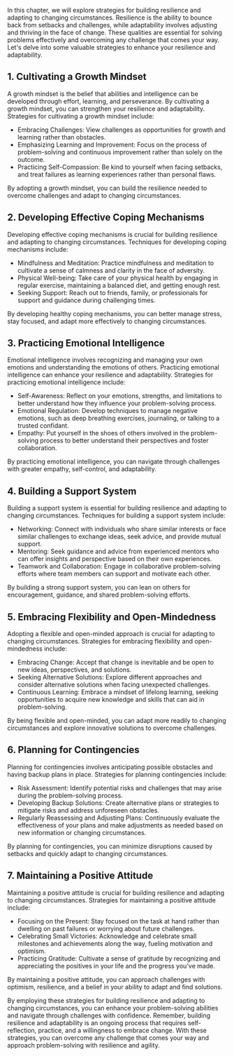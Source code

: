 
In this chapter, we will explore strategies for building resilience and adapting to changing circumstances. Resilience is the ability to bounce back from setbacks and challenges, while adaptability involves adjusting and thriving in the face of change. These qualities are essential for solving problems effectively and overcoming any challenge that comes your way. Let's delve into some valuable strategies to enhance your resilience and adaptability.

**1. Cultivating a Growth Mindset**
-----------------------------------

A growth mindset is the belief that abilities and intelligence can be developed through effort, learning, and perseverance. By cultivating a growth mindset, you can strengthen your resilience and adaptability. Strategies for cultivating a growth mindset include:

* Embracing Challenges: View challenges as opportunities for growth and learning rather than obstacles.
* Emphasizing Learning and Improvement: Focus on the process of problem-solving and continuous improvement rather than solely on the outcome.
* Practicing Self-Compassion: Be kind to yourself when facing setbacks, and treat failures as learning experiences rather than personal flaws.

By adopting a growth mindset, you can build the resilience needed to overcome challenges and adapt to changing circumstances.

**2. Developing Effective Coping Mechanisms**
---------------------------------------------

Developing effective coping mechanisms is crucial for building resilience and adapting to changing circumstances. Techniques for developing coping mechanisms include:

* Mindfulness and Meditation: Practice mindfulness and meditation to cultivate a sense of calmness and clarity in the face of adversity.
* Physical Well-being: Take care of your physical health by engaging in regular exercise, maintaining a balanced diet, and getting enough rest.
* Seeking Support: Reach out to friends, family, or professionals for support and guidance during challenging times.

By developing healthy coping mechanisms, you can better manage stress, stay focused, and adapt more effectively to changing circumstances.

**3. Practicing Emotional Intelligence**
----------------------------------------

Emotional intelligence involves recognizing and managing your own emotions and understanding the emotions of others. Practicing emotional intelligence can enhance your resilience and adaptability. Strategies for practicing emotional intelligence include:

* Self-Awareness: Reflect on your emotions, strengths, and limitations to better understand how they influence your problem-solving process.
* Emotional Regulation: Develop techniques to manage negative emotions, such as deep breathing exercises, journaling, or talking to a trusted confidant.
* Empathy: Put yourself in the shoes of others involved in the problem-solving process to better understand their perspectives and foster collaboration.

By practicing emotional intelligence, you can navigate through challenges with greater empathy, self-control, and adaptability.

**4. Building a Support System**
--------------------------------

Building a support system is essential for building resilience and adapting to changing circumstances. Techniques for building a support system include:

* Networking: Connect with individuals who share similar interests or face similar challenges to exchange ideas, seek advice, and provide mutual support.
* Mentoring: Seek guidance and advice from experienced mentors who can offer insights and perspective based on their own experiences.
* Teamwork and Collaboration: Engage in collaborative problem-solving efforts where team members can support and motivate each other.

By building a strong support system, you can lean on others for encouragement, guidance, and shared problem-solving efforts.

**5. Embracing Flexibility and Open-Mindedness**
------------------------------------------------

Adopting a flexible and open-minded approach is crucial for adapting to changing circumstances. Strategies for embracing flexibility and open-mindedness include:

* Embracing Change: Accept that change is inevitable and be open to new ideas, perspectives, and solutions.
* Seeking Alternative Solutions: Explore different approaches and consider alternative solutions when facing unexpected challenges.
* Continuous Learning: Embrace a mindset of lifelong learning, seeking opportunities to acquire new knowledge and skills that can aid in problem-solving.

By being flexible and open-minded, you can adapt more readily to changing circumstances and explore innovative solutions to overcome challenges.

**6. Planning for Contingencies**
---------------------------------

Planning for contingencies involves anticipating possible obstacles and having backup plans in place. Strategies for planning contingencies include:

* Risk Assessment: Identify potential risks and challenges that may arise during the problem-solving process.
* Developing Backup Solutions: Create alternative plans or strategies to mitigate risks and address unforeseen obstacles.
* Regularly Reassessing and Adjusting Plans: Continuously evaluate the effectiveness of your plans and make adjustments as needed based on new information or changing circumstances.

By planning for contingencies, you can minimize disruptions caused by setbacks and quickly adapt to changing circumstances.

**7. Maintaining a Positive Attitude**
--------------------------------------

Maintaining a positive attitude is crucial for building resilience and adapting to changing circumstances. Strategies for maintaining a positive attitude include:

* Focusing on the Present: Stay focused on the task at hand rather than dwelling on past failures or worrying about future challenges.
* Celebrating Small Victories: Acknowledge and celebrate small milestones and achievements along the way, fueling motivation and optimism.
* Practicing Gratitude: Cultivate a sense of gratitude by recognizing and appreciating the positives in your life and the progress you've made.

By maintaining a positive attitude, you can approach challenges with optimism, resilience, and a belief in your ability to adapt and find solutions.

By employing these strategies for building resilience and adapting to changing circumstances, you can enhance your problem-solving abilities and navigate through challenges with confidence. Remember, building resilience and adaptability is an ongoing process that requires self-reflection, practice, and a willingness to embrace change. With these strategies, you can overcome any challenge that comes your way and approach problem-solving with resilience and agility.
